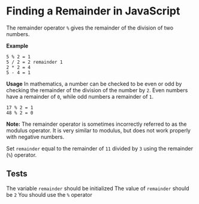# Finding a Remainder in JavaScript

The remainder operator `%` gives the remainder of the division of two numbers.

**Example**

```
5 % 2 = 1
5 / 2 = 2 remainder 1
2 * 2 = 4
5 - 4 = 1
```

**Usage**
In mathematics, a number can be checked to be even or odd by checking the remainder of the division of the number by `2`. Even numbers have a remainder of `0`, while odd numbers a remainder of `1`.

```
17 % 2 = 1
48 % 2 = 0
```

**Note:** The remainder operator is sometimes incorrectly referred to as the modulus operator. It is very similar to modulus, but does not work properly with negative numbers.

Set `remainder` equal to the remainder of `11` divided by `3` using the remainder (`%`) operator.

## Tests

The variable `remainder` should be initialized
The value of `remainder` should be `2`
You should use the `%` operator
